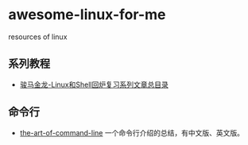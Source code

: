 # awesome-linux-for-me
resources of linux

## 系列教程

- [骏马金龙-Linux和Shell回炉复习系列文章总目录](https://www.cnblogs.com/f-ck-need-u/p/7048359.html)

## 命令行
- [the-art-of-command-line](https://github.com/jlevy/the-art-of-command-line/blob/master/README-zh.md) 一个命令行介绍的总结，有中文版、英文版。
